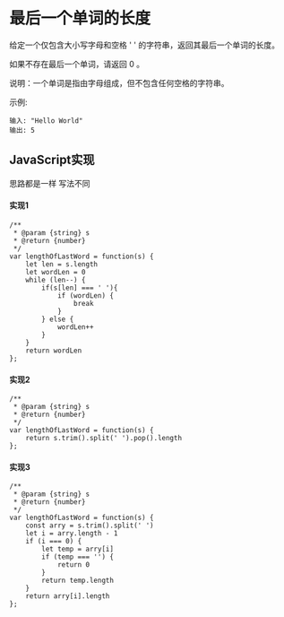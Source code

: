 # 最后一个单词的长度
给定一个仅包含大小写字母和空格 ' ' 的字符串，返回其最后一个单词的长度。

如果不存在最后一个单词，请返回 0 。

说明：一个单词是指由字母组成，但不包含任何空格的字符串。

示例:
```
输入: "Hello World"
输出: 5
```

## JavaScript实现
思路都是一样 写法不同

#### 实现1
```
/**
 * @param {string} s
 * @return {number}
 */
var lengthOfLastWord = function(s) {
    let len = s.length
    let wordLen = 0
    while (len--) {
        if(s[len] === ' '){
            if (wordLen) {
                break
            }
        } else {
            wordLen++
        }
    }
    return wordLen
};
```

#### 实现2
```
/**
 * @param {string} s
 * @return {number}
 */
var lengthOfLastWord = function(s) {
    return s.trim().split(' ').pop().length
};
```

#### 实现3
```
/**
 * @param {string} s
 * @return {number}
 */
var lengthOfLastWord = function(s) {
    const arry = s.trim().split(' ')
    let i = arry.length - 1
    if (i === 0) {
        let temp = arry[i]
        if (temp === '') {
            return 0
        }
        return temp.length
    }
    return arry[i].length
};
```
